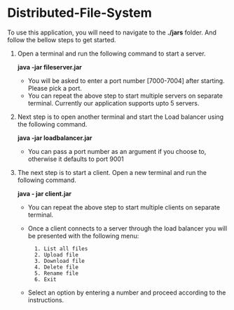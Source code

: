 # Distributed-File-System
To use this application, you will need to navigate to the **./jars** folder. And follow the bellow steps to get started.

1. Open a terminal and run the following command to start a server.

	**java -jar fileserver.jar**

	* You will be asked to enter a port number [7000-7004] after starting. Please pick a port.
	* You can repeat the above step to start multiple servers on separate terminal. Currently our application supports upto 5 servers.

2. Next step is to open another terminal and start the Load balancer using the following command.

	**java -jar loadbalancer.jar <port number>**

	* You can pass a port number as an argument if you choose to, otherwise it defaults to port 9001

3. The next step is to start a client. Open a new terminal and run the following command.
	
	**java - jar client.jar**
	
	* You can repeat the above step to start multiple clients on separate terminal. 
	* Once a client connects to a server through the load balancer you will be presented with the following menu:
	
			1. List all files    		
			2. Upload file    
			3. Download file  
			4. Delete file  
			5. Rename file  
			6. Exit
	* Select an option by entering a number and proceed according to the instructions.
